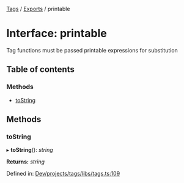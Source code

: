 [Tags](../README.md) / [Exports](../modules.md) / printable

# Interface: printable

Tag functions must be passed printable expressions for substitution

## Table of contents

### Methods

- [toString](printable.md#tostring)

## Methods

### toString

▸ **toString**(): *string*

**Returns:** *string*

Defined in: [Dev/projects/tags/libs/tags.ts:109](https://github.com/jr-grenoble/tags/blob/cb7d4c8/libs/tags.ts#L109)
